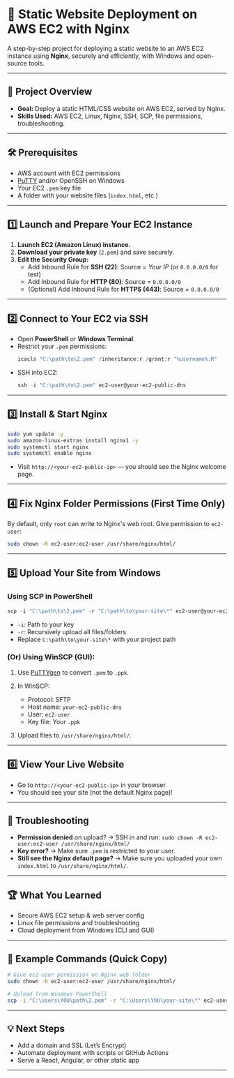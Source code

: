 # 🚀 Static Website Deployment on AWS EC2 with Nginx

A step-by-step project for deploying a static website to an AWS EC2 instance using **Nginx**, securely and efficiently, with Windows and open-source tools.

---

## 📄 Project Overview

- **Goal:** Deploy a static HTML/CSS website on AWS EC2, served by Nginx.
- **Skills Used:** AWS EC2, Linux, Nginx, SSH, SCP, file permissions, troubleshooting.

---

## 🛠️ Prerequisites

- AWS account with EC2 permissions
- [PuTTY](https://www.chiark.greenend.org.uk/~sgtatham/putty/latest.html) and/or OpenSSH on Windows
- Your EC2 `.pem` key file
- A folder with your website files (`index.html`, etc.)

---

## 1️⃣ Launch and Prepare Your EC2 Instance

1. **Launch EC2 (Amazon Linux) instance.**
2. **Download your private key** (`2.pem`) and save securely.
3. **Edit the Security Group:**
   - Add Inbound Rule for **SSH (22)**: Source = _Your IP_ (or `0.0.0.0/0` for test)
   - Add Inbound Rule for **HTTP (80)**: Source = `0.0.0.0/0`
   - (Optional) Add Inbound Rule for **HTTPS (443)**: Source = `0.0.0.0/0`

---

## 2️⃣ Connect to Your EC2 via SSH

- Open **PowerShell** or **Windows Terminal**.
- Restrict your `.pem` permissions:
  ```powershell
  icacls "C:\path\to\2.pem" /inheritance:r /grant:r "%username%:R"


* SSH into EC2:

  ```powershell
  ssh -i "C:\path\to\2.pem" ec2-user@your-ec2-public-dns
  ```

---

## 3️⃣ Install & Start Nginx

```bash
sudo yum update -y
sudo amazon-linux-extras install nginx1 -y
sudo systemctl start nginx
sudo systemctl enable nginx
```

* Visit `http://<your-ec2-public-ip>` — you should see the Nginx welcome page.

---

## 4️⃣ Fix Nginx Folder Permissions (First Time Only)

By default, only `root` can write to Nginx's web root. Give permission to `ec2-user`:

```bash
sudo chown -R ec2-user:ec2-user /usr/share/nginx/html/
```

---

## 5️⃣ Upload Your Site from Windows

### Using SCP in PowerShell

```powershell
scp -i "C:\path\to\2.pem" -r "C:\path\to\your-site\*" ec2-user@your-ec2-public-dns:/usr/share/nginx/html/
```

* `-i`: Path to your key
* `-r`: Recursively upload all files/folders
* Replace `C:\path\to\your-site\*` with your project path

### (Or) Using WinSCP (GUI):

1. Use [PuTTYgen](https://www.chiark.greenend.org.uk/~sgtatham/putty/latest.html) to convert `.pem` to `.ppk`.
2. In WinSCP:

   * Protocol: SFTP
   * Host name: `your-ec2-public-dns`
   * User: `ec2-user`
   * Key file: Your `.ppk`
3. Upload files to `/usr/share/nginx/html/`.

---

## 6️⃣ View Your Live Website

* Go to `http://<your-ec2-public-ip>` in your browser.
* You should see your site (not the default Nginx page)!

---

## 🧰 Troubleshooting

* **Permission denied** on upload?
  → SSH in and run:
  `sudo chown -R ec2-user:ec2-user /usr/share/nginx/html/`
* **Key error?**
  → Make sure `.pem` is restricted to your user.
* **Still see the Nginx default page?**
  → Make sure you uploaded your own `index.html` to `/usr/share/nginx/html/`.

---

## 🏆 What You Learned

* Secure AWS EC2 setup & web server config
* Linux file permissions and troubleshooting
* Cloud deployment from Windows (CLI and GUI)

---

## 📝 Example Commands (Quick Copy)

```bash
# Give ec2-user permission on Nginx web folder
sudo chown -R ec2-user:ec2-user /usr/share/nginx/html/

# Upload from Windows PowerShell
scp -i "C:\Users\YOU\path\2.pem" -r "C:\Users\YOU\your-site\*" ec2-user@your-ec2-public-dns:/usr/share/nginx/html/
```

---

## 💡 Next Steps

* Add a domain and SSL (Let’s Encrypt)
* Automate deployment with scripts or GitHub Actions
* Serve a React, Angular, or other static app

---

